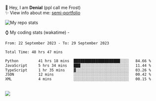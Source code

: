 🤚 Hey, I am **Denial** (ppl call me Frost)  
✨ View info about me: [semi-portfolio](https://frostx.is-a.dev)

<img alt="My repo stats" src="https://github-readme-stats.vercel.app/api?username=FrostX-Official&show_icons=true&theme=radical">

⌚ My coding stats (wakatime) -

<!--START_SECTION:waka-->

```txt
From: 22 September 2023 - To: 29 September 2023

Total Time: 48 hrs 47 mins

Python         41 hrs 18 mins  █████████████████████░░░░   84.66 %
JavaScript     5 hrs 34 mins   ███░░░░░░░░░░░░░░░░░░░░░░   11.44 %
TypeScript     1 hr 35 mins    ▓░░░░░░░░░░░░░░░░░░░░░░░░   03.26 %
JSON           12 mins         ░░░░░░░░░░░░░░░░░░░░░░░░░   00.42 %
XML            4 mins          ░░░░░░░░░░░░░░░░░░░░░░░░░   00.15 %
```

<!--END_SECTION:waka-->
<br>
<img src="https://spotify-github-profile.vercel.app/api/view.svg?uid=31srkkuzzvig3lqyqlakxnoqfz6y&cover_image=true&theme=default&show_offline=true&background_color=0d1117&interchange=false&bar_color=7024ff">
